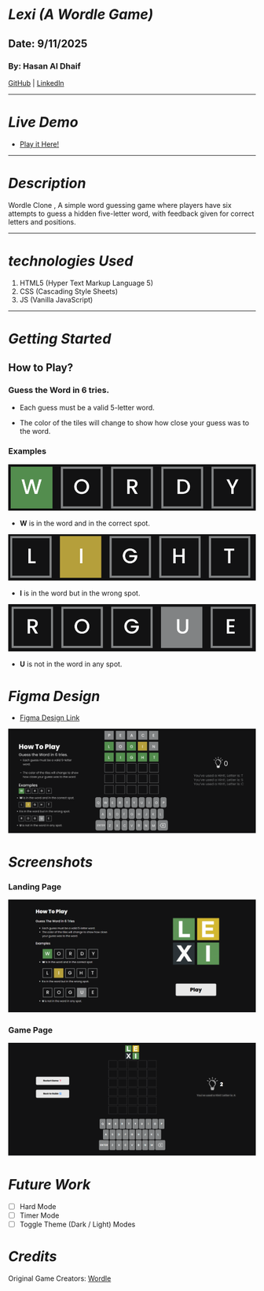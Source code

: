 # ***Lexi (A Wordle Game)***
## Date: 9/11/2025
### By: Hasan Al Dhaif
[GitHub](https://github.com/izZERO) | [Linkedln](https://www.linkedin.com/in/hasan-aldhaif/)

***
# ***Live Demo***
* [Play it Here!](https://lexi-js.surge.sh/)

***
# ***Description***
Wordle Clone , A simple word guessing game where players have six attempts to guess a hidden five-letter word, with feedback given for correct letters and positions.

***
# ***technologies Used***
1. HTML5 (Hyper Text Markup Language 5)
2. CSS (Cascading Style Sheets)
3. JS (Vanilla JavaScript)


***
# ***Getting Started***

## How to Play?
### Guess the Word in 6 tries.
* Each guess must be a valid 5-letter word.

* The color of the tiles will change to show how close your guess was to the word.

### Examples
![Example1](./Images/example1.png)
* **W** is in the word and in the correct spot.

![Example1](./Images/example2.png)
* **I** is in the word but in the wrong spot.

![Example1](./Images/example3.png)
* **U** is not in the word in any spot.

# ***Figma Design***
* [Figma Design Link](https://www.figma.com/design/BLooE0P8JRU96lSwSwk0Ha/Untitled?node-id=0-1&t=kq2Y0WMfsb9eAgxH-1)

![Design](./Images/Design.png)

# ***Screenshots***
### Landing Page

![LandingPage](./Images/LandingPage.png)

### Game Page

![Image](./Images/GamePage.png)

# ***Future Work***
- [ ] Hard Mode
- [ ] Timer Mode
- [ ] Toggle Theme (Dark / Light) Modes

# ***Credits***

Original Game Creators: [Wordle](https://www.nytimes.com/games/wordle/index.html)

